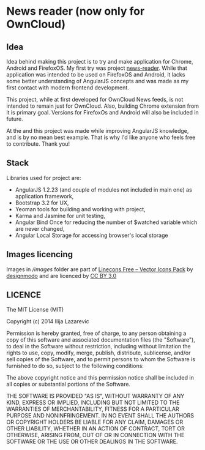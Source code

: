# News reader (now only for OwnCloud)

## Idea

Idea behind making this project is to try and make application for Chrome, Android and FirefoxOS. My first try was project [news-reader](https://github.com/owncloud/news-mobile). While that application was intended to be used on FirefoxOS and Android, it lacks some better understanding of AngularJS concepts and was made as my first contact with modern frontend development.

This project, while at first developed for OwnCloud News feeds, is not intended to remain just for OwnCloud. Also, building Chrome extension from it is primary goal. Versions for FirefoxOs and Android will also be included in future.

At the and this project was made while improving AngularJS knowledge, and is by no mean best example. That is why I'd like anyone who feels free to contribute. Thank you!

## Stack

Libraries used for project are:
 - AngularJS 1.2.23 (and couple of modules not included in main one) as application framework,
 - Bootstrap 3.2 for UX, 
 - Yeoman tools for building and working with project,
 - Karma and Jasmine for unit testing,
 - Angular Bind Once for reducing the number of $watched variable which are never changed, 
 - Angular Local Storage for accessing browser's local storage


## Images licencing

Images in */images* folder are part of [Linecons Free – Vector Icons Pack](https://www.iconfinder.com/iconsets/linecons-free-vector-icons-pack) by [designmodo](https://www.iconfinder.com/designmodo) and are licenced by [CC BY 3.0](http://creativecommons.org/licenses/by/3.0/)

## LICENCE

The MIT License (MIT)

Copyright (c) 2014 Ilija Lazarevic

Permission is hereby granted, free of charge, to any person obtaining a copy
of this software and associated documentation files (the "Software"), to deal
in the Software without restriction, including without limitation the rights
to use, copy, modify, merge, publish, distribute, sublicense, and/or sell
copies of the Software, and to permit persons to whom the Software is
furnished to do so, subject to the following conditions:

The above copyright notice and this permission notice shall be included in all
copies or substantial portions of the Software.

THE SOFTWARE IS PROVIDED "AS IS", WITHOUT WARRANTY OF ANY KIND, EXPRESS OR
IMPLIED, INCLUDING BUT NOT LIMITED TO THE WARRANTIES OF MERCHANTABILITY,
FITNESS FOR A PARTICULAR PURPOSE AND NONINFRINGEMENT. IN NO EVENT SHALL THE
AUTHORS OR COPYRIGHT HOLDERS BE LIABLE FOR ANY CLAIM, DAMAGES OR OTHER
LIABILITY, WHETHER IN AN ACTION OF CONTRACT, TORT OR OTHERWISE, ARISING FROM,
OUT OF OR IN CONNECTION WITH THE SOFTWARE OR THE USE OR OTHER DEALINGS IN THE
SOFTWARE.
